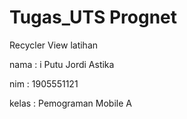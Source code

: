 # Tugas_UTS Prognet
Recycler View latihan

nama  : i Putu Jordi Astika

nim   : 1905551121

kelas : Pemograman Mobile A

